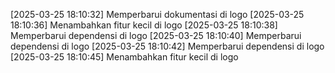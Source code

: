 [2025-03-25 18:10:32] Memperbarui dokumentasi di logo
[2025-03-25 18:10:36] Menambahkan fitur kecil di logo
[2025-03-25 18:10:38] Memperbarui dependensi di logo
[2025-03-25 18:10:40] Memperbarui dependensi di logo
[2025-03-25 18:10:42] Memperbarui dependensi di logo
[2025-03-25 18:10:45] Menambahkan fitur kecil di logo
